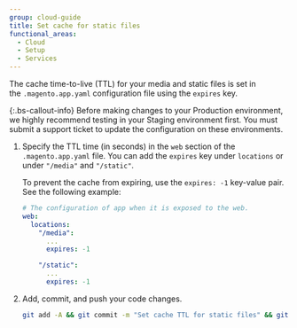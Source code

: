 ```yaml
---
group: cloud-guide
title: Set cache for static files
functional_areas:
  - Cloud
  - Setup
  - Services
---
```


The cache time-to-live (TTL) for your media and static files is set in the `.magento.app.yaml` configuration file using the `expires` key.

{:.bs-callout-info}
Before making changes to your Production environment, we highly recommend testing in your Staging environment first. You must submit a support ticket to update the configuration on these environments.

1. Specify the TTL time (in seconds) in the `web` section of the `.magento.app.yaml` file. You can add the `expires` key under `locations` or under `"/media"` and `"/static"`.

    To prevent the cache from expiring, use the `expires: -1` key-value pair. See the following example:

    ```yaml
    # The configuration of app when it is exposed to the web.
    web:
      locations:
        "/media":
          ...
          expires: -1

        "/static":
          ...
          expires: -1
      ```

1. Add, commit, and push your code changes.

    ```bash
    git add -A && git commit -m "Set cache TTL for static files" && git push origin <branch-name>
    ```
